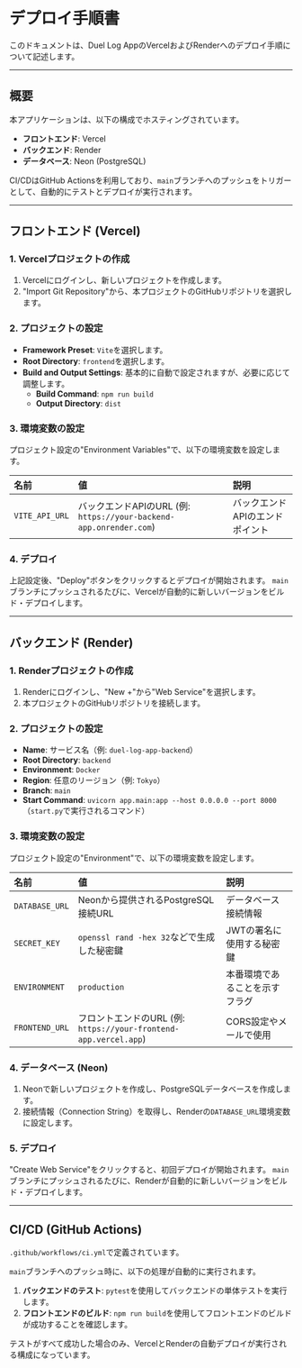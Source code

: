 # デプロイ手順書

このドキュメントは、Duel Log AppのVercelおよびRenderへのデプロイ手順について記述します。

---

## 概要

本アプリケーションは、以下の構成でホスティングされています。

- **フロントエンド**: Vercel
- **バックエンド**: Render
- **データベース**: Neon (PostgreSQL)

CI/CDはGitHub Actionsを利用しており、`main`ブランチへのプッシュをトリガーとして、自動的にテストとデプロイが実行されます。

---

## フロントエンド (Vercel)

### 1. Vercelプロジェクトの作成

1. Vercelにログインし、新しいプロジェクトを作成します。
2. "Import Git Repository"から、本プロジェクトのGitHubリポジトリを選択します。

### 2. プロジェクトの設定

- **Framework Preset**: `Vite`を選択します。
- **Root Directory**: `frontend`を選択します。
- **Build and Output Settings**: 基本的に自動で設定されますが、必要に応じて調整します。
  - **Build Command**: `npm run build`
  - **Output Directory**: `dist`

### 3. 環境変数の設定

プロジェクト設定の"Environment Variables"で、以下の環境変数を設定します。

| 名前 | 値 | 説明 |
| :--- | :--- | :--- |
| `VITE_API_URL` | バックエンドAPIのURL (例: `https://your-backend-app.onrender.com`) | バックエンドAPIのエンドポイント |

### 4. デプロイ

上記設定後、"Deploy"ボタンをクリックするとデプロイが開始されます。
`main`ブランチにプッシュされるたびに、Vercelが自動的に新しいバージョンをビルド・デプロイします。

---

## バックエンド (Render)

### 1. Renderプロジェクトの作成

1. Renderにログインし、"New +"から"Web Service"を選択します。
2. 本プロジェクトのGitHubリポジトリを接続します。

### 2. プロジェクトの設定

- **Name**: サービス名（例: `duel-log-app-backend`）
- **Root Directory**: `backend`
- **Environment**: `Docker`
- **Region**: 任意のリージョン（例: `Tokyo`）
- **Branch**: `main`
- **Start Command**: `uvicorn app.main:app --host 0.0.0.0 --port 8000` （`start.py`で実行されるコマンド）

### 3. 環境変数の設定

プロジェクト設定の"Environment"で、以下の環境変数を設定します。

| 名前 | 値 | 説明 |
| :--- | :--- | :--- |
| `DATABASE_URL` | Neonから提供されるPostgreSQL接続URL | データベース接続情報 |
| `SECRET_KEY` | `openssl rand -hex 32`などで生成した秘密鍵 | JWTの署名に使用する秘密鍵 |
| `ENVIRONMENT` | `production` | 本番環境であることを示すフラグ |
| `FRONTEND_URL` | フロントエンドのURL (例: `https://your-frontend-app.vercel.app`) | CORS設定やメールで使用 |

### 4. データベース (Neon)

1. Neonで新しいプロジェクトを作成し、PostgreSQLデータベースを作成します。
2. 接続情報（Connection String）を取得し、Renderの`DATABASE_URL`環境変数に設定します。

### 5. デプロイ

"Create Web Service"をクリックすると、初回デプロイが開始されます。
`main`ブランチにプッシュされるたびに、Renderが自動的に新しいバージョンをビルド・デプロイします。

---

## CI/CD (GitHub Actions)

`.github/workflows/ci.yml`で定義されています。

`main`ブランチへのプッシュ時に、以下の処理が自動的に実行されます。

1. **バックエンドのテスト**: `pytest`を使用してバックエンドの単体テストを実行します。
2. **フロントエンドのビルド**: `npm run build`を使用してフロントエンドのビルドが成功することを確認します。

テストがすべて成功した場合のみ、VercelとRenderの自動デプロイが実行される構成になっています。
